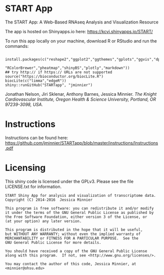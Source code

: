 # START App 

The START App: 
A Web-Based RNAseq Analysis 
and Visualization Resource

The app is hosted on Shinyapps.io here:
<https://kcvi.shinyapps.io/START/>

To run this app locally on your machine, download R or RStudio and run the commands:
```

install.packages(c("reshape2","ggplot2","ggthemes","gplots","ggvis","dplyr","tidyr","DT",
                   "RColorBrewer","pheatmap","shinyBS","plotly","markdown"))
## try http:// if https:// URLs are not supported
source("https://bioconductor.org/biocLite.R")
biocLite(c("limma","edgeR"))
shiny::runGitHub("STARTapp", "jminnier")

```

Jonathan Nelson, Jiri Sklenar, Anthony Barnes, Jessica Minnier.
*The Knight Cardiovascular Institute, Oregon Health & Science University, Portland, OR 97239-3098, USA.*

# Instructions

Instructions can be found here: <https://github.com/jminnier/STARTapp/blob/master/instructions/Instructions.pdf> 


# Licensing

This shiny code is licensed under the GPLv3. Please see the file LICENSE.txt for
information.

    START Shiny App for analysis and visualization of transcriptome data.
    Copyright (C) 2014-2016  Jessica Minnier

    This program is free software: you can redistribute it and/or modify
    it under the terms of the GNU General Public License as published by
    the Free Software Foundation, either version 3 of the License, or
    (at your option) any later version.

    This program is distributed in the hope that it will be useful,
    but WITHOUT ANY WARRANTY; without even the implied warranty of
    MERCHANTABILITY or FITNESS FOR A PARTICULAR PURPOSE.  See the
    GNU General Public License for more details.

    You should have received a copy of the GNU General Public License
    along with this program.  If not, see <http://www.gnu.org/licenses/>.

    You may contact the author of this code, Jessica Minnier, at <minnier@ohsu.edu>
